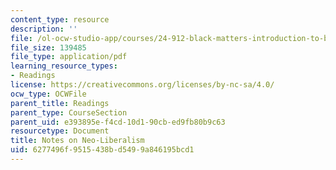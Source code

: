 ```yaml
---
content_type: resource
description: ''
file: /ol-ocw-studio-app/courses/24-912-black-matters-introduction-to-black-studies-spring-2017/6277496f9515438bd5499a846195bcd1_MIT24_912s17_chomsky_neolib.pdf
file_size: 139485
file_type: application/pdf
learning_resource_types:
- Readings
license: https://creativecommons.org/licenses/by-nc-sa/4.0/
ocw_type: OCWFile
parent_title: Readings
parent_type: CourseSection
parent_uid: e393895e-f4cd-10d1-90cb-ed9fb80b9c63
resourcetype: Document
title: Notes on Neo-Liberalism
uid: 6277496f-9515-438b-d549-9a846195bcd1
---
```

